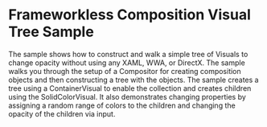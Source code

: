 # Frameworkless Composition Visual Tree Sample
The sample shows how to construct and walk a simple tree of Visuals to change opacity without using any XAML, WWA, or DirectX. 
The sample walks you through the setup of a Compositor for creating composition objects and then constructing a tree with the objects.
The sample creates a tree using a ContainerVisual to enable the collection and creates children using the SolidColorVisual.
It also demonstrates changing properties by assigning a random range of colors to the children and changing the opacity of the children via input.




